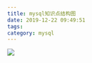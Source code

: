 ```yaml
---
title: mysql知识点结构图
date: 2019-12-22 09:49:51
tags:
category: mysql
---
```


![](https://www.starmoon.cloud/img/mysql_struct.png)